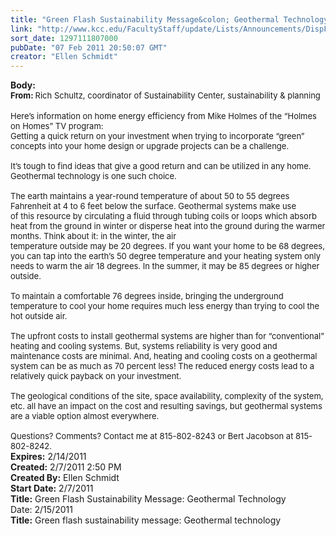 ```yaml
---
title: "Green Flash Sustainability Message&colon; Geothermal Technology"
link: "http://www.kcc.edu/FacultyStaff/update/Lists/Announcements/DispForm.aspx?ID=108"
sort_date: 1297111807000
pubDate: "07 Feb 2011 20:50:07 GMT"
creator: "Ellen Schmidt"
---
```


<div><b>Body:</b> <div class=ExternalClass57C2197DBF684393AB5BCEC415EF8C4A><div><font size=2><strong>From: </strong>Rich Schultz, coordinator of Sustainability Center, sustainability &amp; planning </font></div>
<div><font size=2></font> </div>
<div><font size=2>Here’s information on home energy efficiency from Mike Holmes of the “Holmes on Homes” TV program:<br>Getting a quick return on your investment when trying to incorporate “green” concepts into your home design or upgrade projects can be a challenge.</font></div><font size=2>
<div><br>It’s tough to find ideas that give a good return and can be utilized in any home. Geothermal technology is one such choice.</div>
<div><br>The earth maintains a year-round temperature of about 50 to 55 degrees Fahrenheit at 4 to 6 feet below the surface. Geothermal systems make use<br>of this resource by circulating a fluid through tubing coils or loops which absorb heat from the ground in winter or disperse heat into the ground during the warmer months. Think about it: in the winter, the air<br>temperature outside may be 20 degrees. If you want your home to be 68 degrees, you can tap into the earth’s 50 degree temperature and your heating system only needs to warm the air 18 degrees. In the summer, it may be 85 degrees or higher outside. </div>
<div> </div>
<div>To maintain a comfortable 76 degrees inside, bringing the underground temperature to cool your home requires much less energy than trying to cool the hot outside air. </div>
<div><br>The upfront costs to install geothermal systems are higher than for “conventional” heating and cooling systems. But, systems reliability is very good and maintenance costs are minimal. And, heating and cooling costs on a geothermal system can be as much as 70 percent less! The reduced energy costs lead to a relatively quick payback on your investment. </div>
<div> </div>
<div>The geological conditions of the site, space availability, complexity of the system, etc. all have an impact on the cost and resulting savings, but geothermal systems are a viable option almost everywhere.</div>
<div><br>Questions? Comments? Contact me at 815-802-8243 or Bert Jacobson at 815-802-8242.<br></div></font></div></div>
<div><b>Expires:</b> 2/14/2011</div>
<div><b>Created:</b> 2/7/2011 2:50 PM</div>
<div><b>Created By:</b> Ellen Schmidt</div>
<div><b>Start Date:</b> 2/7/2011</div>
<div><b>Title:</b> Green Flash Sustainability Message: Geothermal Technology</div>
Date:</b> 2/15/2011</div>
<div><b>Title:</b> Green flash sustainability message: Geothermal technology</div>

